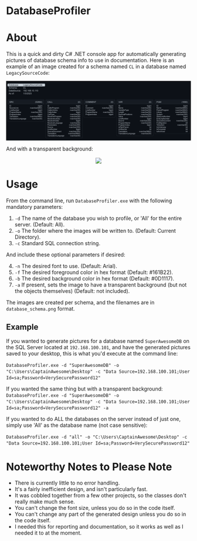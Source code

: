 # DatabaseProfiler

# About
This is a quick and dirty C# .NET console app for automatically generating pictures of database schema info to use in documentation. 
Here is an example of an image created for a schema named `CL` in a database named `LegacySourceCode`:

<p align="center">
    <img align="center" src="./LegacySourceCode_CL.png">
</p>

And with a transparent background:

<p align="center">
    <img align="center" src="./LegacySourceCode_CL_a.png">
</p>

# Usage
From the command line, run `DatabaseProfiler.exe` with the following mandatory parameters:

1.  `-d` The name of the database you wish to profile, or 'All' for the entire server. (Default: All).
2.  `-o` The folder where the images will be written to. (Default: Current Directory).
3.  `-c` Standard SQL connection string.

And include these optional parameters if desired:

4.  `-n` The desired font to use. (Default: Arial).
5.  `-f` The desired foreground color in hex format (Default: #161B22).
6.  `-b` The desired background color in hex format (Default: #0D1117).
7.  `-a` If present, sets the image to have a transparent background (but not the objects themselves) (Default: not included).

The images are created per schema, and the filenames are in `database_schema.png` format.
## Example
If you wanted to generate pictures for a database named `SuperAwesomeDB` on the SQL Server located at `192.168.100.101`,
and have the generated pictures saved to your desktop, this is what you'd execute at the command line:

`DatabaseProfiler.exe -d "SuperAwesomeDB" -o "C:\Users\CaptainAwesome\Desktop" -c "Data Source=192.168.100.101;User Id=sa;Password=VerySecurePassword12"`

If you wanted the same thing but with a transparent background:
`DatabaseProfiler.exe -d "SuperAwesomeDB" -o "C:\Users\CaptainAwesome\Desktop" -c "Data Source=192.168.100.101;User Id=sa;Password=VerySecurePassword12" -a`

If you wanted to do ALL the databases on the server instead of just one, simply use 'All' as the database name (not case sensitive):

`DatabaseProfiler.exe -d "all" -o "C:\Users\CaptainAwesome\Desktop" -c "Data Source=192.168.100.101;User Id=sa;Password=VerySecurePassword12"`

# Noteworthy Notes to Please Note

 - There is currently little to no error handling. 
 - It's a fairly inefficient design, and isn't particularly fast.
 - It was cobbled together from a few other projects, so the classes don't really make much sense.
 - You can't change the font size, unless you do so in the code itself.
 - You can't change any part of the generated design unless you do so in the code itself.
 - I needed this for reporting and documentation, so it works as well as I needed it to at the moment.